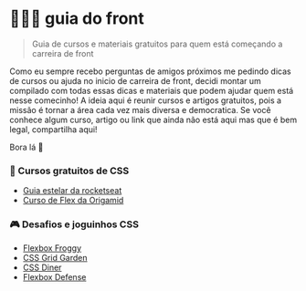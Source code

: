 # 👩🏽‍💻 guia do front
> Guia de cursos e materiais gratuitos para quem está começando a carreira de front

Como eu sempre recebo perguntas de amigos próximos me pedindo dicas de cursos ou ajuda no inicio de carreira de front, decidi montar um compilado com todas essas dicas e materiais que podem ajudar quem está nesse comecinho! A ideia aqui é reunir cursos e artigos gratuitos, pois a missão é tornar a área cada vez mais diversa e democratica. Se você conhece algum curso, artigo ou link que ainda não está aqui mas que é bem legal, compartilha aqui!

Bora lá 💪


### 📝 Cursos gratuitos de CSS
<ul>
  <li><a href="https://app.rocketseat.com.br/node/o-guia-estelar-de-css" target="_blank" title="Flexbox Froggy">Guia estelar da rocketseat</a></li>
  <li><a href="https://www.origamid.com/curso/css-flexbox" target="_blank" title="CSS flexbox Origamid">Curso de Flex da Origamid</a></li>
</ul>


### 🎮 Desafios e joguinhos CSS
<ul>
  <li><a href="http://flexboxfroggy.com/" target="_blank" title="Flexbox Froggy">Flexbox Froggy</a></li>
  <li><a href="http://cssgridgarden.com/" target="_blank" title="CSS Grid Garden">CSS Grid Garden</a></li>
  <li><a href="https://flukeout.github.io/" target="_blank" title="CSS Diner">CSS Diner</a></li>
  <li><a href="http://www.flexboxdefense.com/" target="_blank" title="Flexbox Defense">Flexbox Defense</a></li>
</ul>
